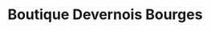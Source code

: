 ---
title: "Boutique Devernois Bourges"
url: /bourges/boutique-devernois-bourges/
shop: vêtements
---